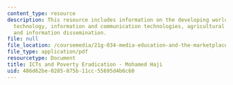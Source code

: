 ```yaml
---
content_type: resource
description: This resource includes information on the developing world, role of information
  technology, information and communication technologies, agricultural prodictivity,
  and information dissemination.
file: null
file_location: /coursemedia/21g-034-media-education-and-the-marketplace-fall-2005/486d62be0285875b11cc55695d4b6c60_MIT21G_034F05_ictspovertye.pdf
file_type: application/pdf
resourcetype: Document
title: ICTs and Poverty Eradication - Mohamed Haji
uid: 486d62be-0285-875b-11cc-55695d4b6c60
---
```

